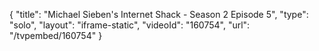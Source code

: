{
    "title": "Michael Sieben's Internet Shack - Season 2 Episode 5",
    "type": "solo",
    "layout": "iframe-static",
    "videoId": "160754",
    "url": "\/tvpembed\/160754"
}
